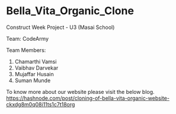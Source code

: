 # Bella_Vita_Organic_Clone
Construct Week Project - U3 (Masai School) 

Team: CodeArmy 

Team Members: 
  1. Chamarthi Vamsi
  2. Vaibhav Darvekar
  3. Mujaffar Husain
  4. Suman Munde

To know more about our website please visit the below blog.
https://hashnode.com/post/cloning-of-bella-vita-organic-website-ckxdg8m0q08i11ts1c7t18org
